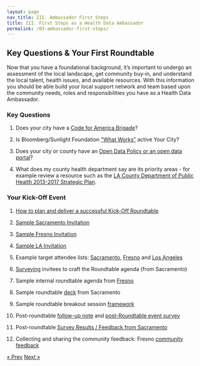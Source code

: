 ```yaml
---
layout: page
nav_title: III. Ambassador First Steps
title: III. First Steps as a Health Data Ambassador
permalink: /03-ambassador-first-steps/
---
```


## Key Questions & Your First Roundtable

Now that you have a foundational background, it’s important to undergo an assessment of the local landscape, get community buy-in, and understand the local talent, health issues, and available resources. With this information you should be able build your local support network and team based upon the community needs, roles and responsibilities you have as a Health Data Ambassador.

### Key Questions

1. Does your city have a [Code for America Brigade](http://www.codeforamerica.org/brigade/)?

2. Is Bloomberg/Sunlight Foundation ["What Works"](https://sunlightfoundation.com/blog/2015/04/20/opening-data-for-stronger-cities-the-what-works-cities-initiative/) active Your City?

3. Does your city or county have an [Open Data Policy or an open data portal](https://sunlightfoundation.com/policy/opendatamap/)?

4. What does my county health department say are its priority areas - for example review a resource such as the [LA County Department of Public Health 2013-2017 Strategic Plan](http://publichealth.lacounty.gov/plan/Highlights/Strategic_Plan/Strategic_Plan_2013-2017.htm).

### Your Kick-Off Event

1. [How to plan and deliver a successful Kick-Off Roundtable](https://docs.google.com/document/d/1FGVDH2Gs99a5gp9l37JFmBAtqu9q6lygQRbgHoPuB6U/edit)

2. [Sample Sacramento Invitation](https://docs.google.com/document/d/1cfW5rRIZ_2iYOJRCLo142cC0QiMtrb6MuBkrKC0oLo0/edit)

3. [Sample Fresno Invitation ](https://drive.google.com/a/mail.fresnostate.edu/file/d/0Bwxgp-Itpq3dSnZjWmNjSUw1dG8/view?usp=sharing)

4. [Sample LA Invitation ](https://drive.google.com/file/d/0B0Fac_fiGo-cd1dRUnN3TkhaLTA/view?usp=sharing)

5. Example target attendee lists: [Sacramento](https://docs.google.com/spreadsheets/d/1hQ5QYg6FhTQMLmjynAZSIkWrYSqszEaqbNKV9chzvYA/edit#gid=0), [Fresno](https://docs.google.com/spreadsheets/d/1_uCx5Usm1yxgHEa8Pe2N0ObWfSzcvdl1-l2iUMhVb8c/edit#gid=387999840) and [Los Angeles](https://docs.google.com/spreadsheets/d/1FXMxQ9iwzdEnR-9LiPZTwKykdEYo_DpnOagW4lfsfis/edit#gid=1993122790)

5. [Surveying](https://docs.google.com/forms/d/19BWluasElNG_hXpfT-oc8bRs8ZH65ig961mKyj-iRAw/edit) invitees to craft the Roundtable agenda (from Sacramento)

6. Sample internal roundtable agenda from [Fresno](https://docs.google.com/document/d/1VSHlb_KHidyh6EeezFr228Kg7DTx2erxugXOk5FK33Y/edit)

7. Sample roundtable [deck](https://docs.google.com/presentation/d/16vilotbrC-RHvobsVwIa2mhqZgaPxhvFjmhMf6G2r4A/edit#slide=id.p4) from Sacramento

8. Sample roundtable breakout session [framework](https://docs.google.com/document/d/1VSHlb_KHidyh6EeezFr228Kg7DTx2erxugXOk5FK33Y/edit)

9. Post-roundtable [follow-up note](https://docs.google.com/document/d/14qblMrdVEKwooZcyE3bdSH9IyfF_QjwkBrOpwengvE0/edit) and [post-Roundtable event survey](https://docs.google.com/forms/d/1JCyVjnYtK-E1gdILmHI-o29i3JXFSlG5m3Ppkq_BXao/viewform)

10. Post-roundtable [Survey Results / Feedback from Sacramento](https://drive.google.com/open?id=0B-gzZmgq0h0uQVZHR3NRUHcyanc&authuser=0)

11. Collecting and sharing the community feedback: Fresno [community feedback](https://docs.google.com/document/d/1cxvdViHzZVRGRsZ3cXjscSIOWJNKInfrwLzM2ryqEX8/edit)

<!-- Pagination -->
<div class="pagination">
  <a class="pagination-item older" href="/02-use-cases">&laquo; Prev</a>
  <a class="pagination-item newer" href="/04-public-relations">Next &raquo;</a>
</div>
